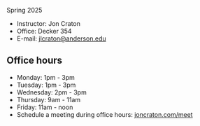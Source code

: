 Spring 2025

<main>

- Instructor: Jon Craton
- Office: Decker 354
- E-mail: [jlcraton@anderson.edu](mailto:jlcraton@anderson.edu)

Office hours
------------

- Monday: 1pm - 3pm
- Tuesday: 1pm - 3pm
- Wednesday: 2pm - 3pm
- Thursday: 9am - 11am
- Friday: 11am - noon
- Schedule a meeting during office hours: [joncraton.com/meet](https://joncraton.com/meet)
